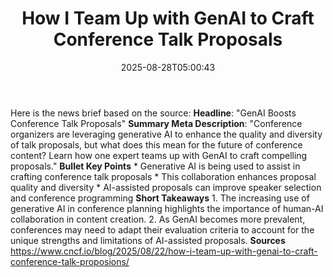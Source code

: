 ﻿---
title: "How I Team Up with GenAI to Craft Conference Talk Proposals"
date: "2025-08-28T05:00:43"
category: "Markets"
summary: ""
slug: "how i team up with genai to craft conference talk proposals"
source_urls:
  - "https://www.cncf.io/blog/2025/08/22/how-i-team-up-with-genai-to-craft-conference-talk-proposals/"
seo:
  title: "How I Team Up with GenAI to Craft Conference Talk Proposals | Hash n Hedge"
  description: ""
  keywords: ["news", "markets", "brief"]
---
Here is the news brief based on the source:  **Headline**: "GenAI Boosts Conference Talk Proposals"  **Summary Meta Description**: "Conference organizers are leveraging generative AI to enhance the quality and diversity of talk proposals, but what does this mean for the future of conference content? Learn how one expert teams up with GenAI to craft compelling proposals."  **Bullet Key Points**  * Generative AI is being used to assist in crafting conference talk proposals * This collaboration enhances proposal quality and diversity * AI-assisted proposals can improve speaker selection and conference programming  **Short Takeaways**  1. The increasing use of generative AI in conference planning highlights the importance of human-AI collaboration in content creation. 2. As GenAI becomes more prevalent, conferences may need to adapt their evaluation criteria to account for the unique strengths and limitations of AI-assisted proposals.  **Sources** https://www.cncf.io/blog/2025/08/22/how-i-team-up-with-genai-to-craft-conference-talk-proposions/ 
